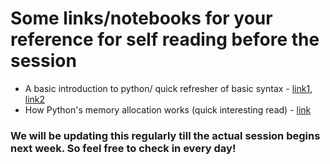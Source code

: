 # Some links/notebooks for your reference for self reading before the session

- A basic introduction to python/ quick refresher of basic syntax - [link1](Notebook-1_0.ipynb), [link2](Notebook-1_1.ipynb)
- How Python's memory allocation works (quick interesting read) - [link](Memory-Allocation.ipynb)

### We will be updating this regularly till the actual session begins next week. So feel free to check in every day!